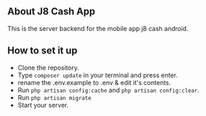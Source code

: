 ## About J8 Cash App

This is the server backend for the mobile app j8 cash android.

## How to set it up
- Clone the repository.
- Type `composer update` in your terminal and press enter.
- rename the .env.example to .env & edit it's contents.
- Run `php artisan config:cache` and `php artisan config:clear`.
- Run `php artisan migrate`
- Start your server. 
